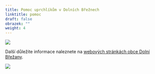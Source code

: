 ```yaml
---
title: Pomoc uprchlíkům v Dolních Břežnech
linktitle: pomoc
draft: false
obrazek: ""
weight: 4
---
```

![](/assets/media/banery_ukrajina-8-.jpg)

Další důležite informace naleznete na [webových stránkách obce Dolní Břežany](https://dolnibrezany.cz/pomoc%2Dukrajine/d-19172).

![](/assets/media/banery_ukrajina.png)